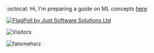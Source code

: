 :octocat:  Hi,  I'm preparing a guide on ML concepts [here](https://github.com/fatemehsrz/ML_Concepts) 

<a href="https://www.justsoftwaresolutions.co.uk/flagpoll/more.php?id=1483"><img src="https://www.justsoftwaresolutions.co.uk/flagpoll/image.php?id=1483&size=small" alt="FlagPoll by Just Software Solutions Ltd"></a> 

![Visitors](https://profile-counter.glitch.me/{fatemehsrz}/count.svg)  

<p align="left"> <img src="https://komarev.com/ghpvc/?username=fatemehsrz&label=Profile%20views&color=ce9927&style=flat" alt="fatemehsrz" /> </p>


